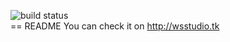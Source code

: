 ![build status](https://travis-ci.org/AliEn707/TDef_Web.svg?branch=master)  
== README
You can check it on http://wsstudio.tk

